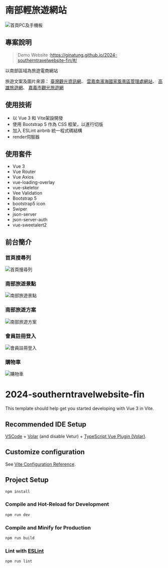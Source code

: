 # 南部輕旅遊網站
![首頁PC及手機板](https://github.com/GinaTung/2024-southerntravelwebsite-fin/assets/88545191/6182e47e-d38f-4608-9296-4fb7cb3d41ba)

## 專案說明
> Demo Website :https://ginatung.github.io/2024-southerntravelwebsite-fin/#/

以南部區域為旅遊電商網站

旅遊文案及圖片來源：
[臺灣觀光資訊網](https://www.taiwan.net.tw/)、
[雲嘉南濱海國家風景區管理處網站](https://www.swcoast-nsa.gov.tw/zh-tw)、
[高雄旅遊網](https://khh.travel/)、
[嘉義市觀光旅遊網](https://travel.chiayi.gov.tw/)

## 使用技術
- 以 Vue 3 和 Vite架設開發
- 使用 Bootstrap 5 作為 CSS 框架，以進行切版
- 加入 ESLint airbnb 統一程式碼結構
- render伺服器

## 使用套件
- Vue 3
- Vue Router
- Vue Axios
- vue-loading-overlay
- vue-skeletor
- Vee Validation
- Bootstrap 5
- bootstrap5 icon
- Swiper
- json-server
- json-server-auth 
- vue-sweetalert2

## 前台簡介
### 首頁搜尋列
![首頁搜尋列](https://github.com/GinaTung/2024-southerntravelwebsite-fin/assets/88545191/b6cf4ce4-64ee-4bba-8da5-3539f7cf6423)


### 南部旅遊景點
![南部旅遊景點](https://github.com/GinaTung/2024-southerntravelwebsite-fin/assets/88545191/e9ccbd05-2798-4fdf-a379-edc844c9fd00)


### 南部旅遊方案
![南部旅遊方案](https://github.com/GinaTung/2024-southerntravelwebsite-fin/assets/88545191/9e63bca3-cdad-41a6-b2f8-aad0f76ef1a1)


### 會員註冊登入
![會員註冊登入](https://github.com/GinaTung/2024-southerntravelwebsite-fin/assets/88545191/10a5aedc-1473-4655-bebd-a90c25c753be)


### 購物車
![購物車](https://github.com/GinaTung/2024-southerntravelwebsite-fin/assets/88545191/bc08d4aa-7d95-46d8-bb11-c8a1f9799d1f)


# 2024-southerntravelwebsite-fin
This template should help get you started developing with Vue 3 in Vite.

## Recommended IDE Setup

[VSCode](https://code.visualstudio.com/) + [Volar](https://marketplace.visualstudio.com/items?itemName=Vue.volar) (and disable Vetur) + [TypeScript Vue Plugin (Volar)](https://marketplace.visualstudio.com/items?itemName=Vue.vscode-typescript-vue-plugin).

## Customize configuration

See [Vite Configuration Reference](https://vitejs.dev/config/).

## Project Setup

```sh
npm install
```

### Compile and Hot-Reload for Development

```sh
npm run dev
```

### Compile and Minify for Production

```sh
npm run build
```

### Lint with [ESLint](https://eslint.org/)

```sh
npm run lint
```
